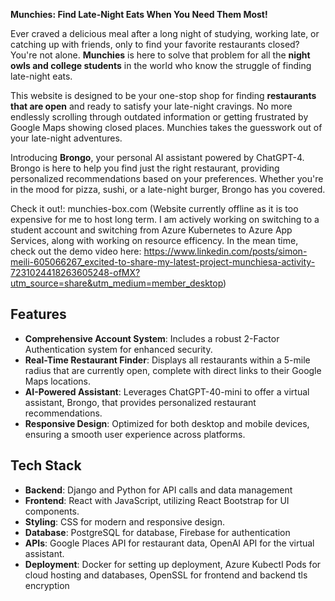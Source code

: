 **Munchies: Find Late-Night Eats When You Need Them Most!**

Ever craved a delicious meal after a long night of studying, working late, or catching up with friends, only to find your favorite restaurants closed? You're not alone. **Munchies** is here to solve that problem for all the **night owls and college students** in the world who know the struggle of finding late-night eats.

This website is designed to be your one-stop shop for finding **restaurants that are open** and ready to satisfy your late-night cravings. No more endlessly scrolling through outdated information or getting frustrated by Google Maps showing closed places. Munchies takes the guesswork out of your late-night adventures.

Introducing **Brongo**, your personal AI assistant powered by ChatGPT-4. Brongo is here to help you find just the right restaurant, providing personalized recommendations based on your preferences. Whether you're in the mood for pizza, sushi, or a late-night burger, Brongo has you covered.

Check it out!: munchies-box.com (Website currently offline as it is too expensive for me to host long term. I am actively working on switching to a student account and switching from Azure Kubernetes to Azure App Services, along with working on resource efficency. In the mean time, check out the demo video here: https://www.linkedin.com/posts/simon-meili-605066267_excited-to-share-my-latest-project-munchiesa-activity-7231024418263605248-ofMX?utm_source=share&utm_medium=member_desktop)

## Features
- **Comprehensive Account System**: Includes a robust 2-Factor Authentication system for enhanced security.
- **Real-Time Restaurant Finder**: Displays all restaurants within a 5-mile radius that are currently open, complete with direct links to their Google Maps locations.
- **AI-Powered Assistant**: Leverages ChatGPT-40-mini to offer a virtual assistant, Brongo, that provides personalized restaurant recommendations.
- **Responsive Design**: Optimized for both desktop and mobile devices, ensuring a smooth user experience across platforms.

## Tech Stack
- **Backend**: Django and Python for API calls and data management
- **Frontend**: React with JavaScript, utilizing React Bootstrap for UI components.
- **Styling**: CSS for modern and responsive design.
- **Database**: PostgreSQL for database, Firebase for authentication
- **APIs**: Google Places API for restaurant data, OpenAI API for the virtual assistant.
- **Deployment**: Docker for setting up deployment, Azure Kubectl Pods for cloud hosting and databases, OpenSSL for frontend and backend tls encryption
